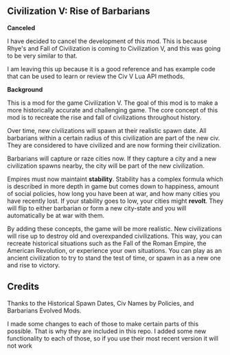 ## Civilization V: Rise of Barbarians

**Canceled**

I have decided to cancel the development of this mod. This is because Rhye's and Fall of Civilization is coming to Civilization V, and this was going to be very similar to that.

I am leaving this up because it is a good reference and has example code that can be used to learn or review the Civ V Lua API methods.

**Background**

This is a mod for the game Civilization V. The goal of this mod is to make a more historically accurate and challenging game. The core concept of this mod is to recreate the rise and fall of civilizations throughout history.

Over time, new civilizations will spawn at their realistic spawn date. All barbarians within a certain radius of this civilization are part of the new civ. They are considered to have civilized and are now forming their civilization.

Barbarians will capture or raze cities now. If they capture a city and a new civilization spawns nearby, the city will be part of the new civilization.

Empires must now maintaint **stability**. Stability has a complex formula which is described in more depth in game but comes down to happiness, amount of social policies, how long you have been at war, and how many cities you have recently lost. If your stability goes to low, your cities might **revolt**. They will flip to either barbarian or form a new city-state and you will automatically be at war with them.

By adding these concepts, the game will be more realistic. New civilizations will rise up to destroy old and overexpanded civilizations. This way, you can recreate historical situations such as the Fall of the Roman Empire, the American Revolution, or experience your own situations. You can play as an ancient civilization to try to stand the test of time, or spawn in as a new one and rise to victory.

## Credits

Thanks to the Historical Spawn Dates, Civ Names by Policies, and Barbarians Evolved Mods.

I made some changes to each of those to make certain parts of this possible. That is why they are included in this repo. I added some new functionality to each of those, so if you use their most recent version it will not work
